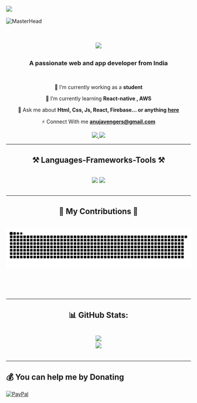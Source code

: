 [![](https://visitcount.itsvg.in/api?id=AnujTiwari-Student&icon=0&color=12)](https://visitcount.itsvg.in)

![MasterHead](https://user-images.githubusercontent.com/90236635/232446433-d5540fa2-fe28-4bb8-b929-cdb51fe61336.gif)

<h1 align="center">
    <img src="https://readme-typing-svg.herokuapp.com/?font=Righteous&size=35&center=true&vCenter=true&width=500&height=70&duration=4000&lines=Hi+There!+👋;+I'm+Anuj+Tiwari!;" />
</h1>

<h3 align="center">A passionate web and app developer from India</h3>

<br/>

<div align="center">
 
 🔭 I’m currently working as a **student**
 
 🌱 I’m currently learning **React-native , AWS**

💬 Ask me about **Html, Css, Js, React, Firebase... or anything [here](https://github.com/AnujTiwari-Student)**

⚡ Connect With me **anujavengers@gmail.com**

 </div>
 
<div align="center"> 
  <a href="mailto:anujavengers@gmail.com">
    <img src="https://img.shields.io/badge/Gmail-333333?style=for-the-badge&logo=gmail&logoColor=red" />
  </a>
  <a href="https://www.linkedin.com/in/anuj-kumar-tiwari-770a84238/" target="_blank">
    <img src="https://img.shields.io/badge/LinkedIn-0077B5?style=for-the-badge&logo=linkedin&logoColor=white" target="_blank" />
  </a>
  </div>

 <hr/>
 
<h2 align="center">⚒️ Languages-Frameworks-Tools ⚒️</h2>
<br/>
<div align="center">
    <img src="https://skillicons.dev/icons?i=react,bootstrap,html,css,vscode,github,figma,tailwind,git,postman" />
    <img src="https://skillicons.dev/icons?i=nodejs,python,javascript,typescript,express,firebase,mongodb,c,nextjs,mysql,redux" /><br>
</div>

<br/>
<hr/>

<div align="center">
  <h2>🐍 My Contributions 🐍</h2>
  <br>
  <img alt="snake eating my contributions" src="https://raw.githubusercontent.com/AnujTiwari-Student/AnujTiwari-Student/output/github-contribution-grid-snake.svg" />
  
  <br/><br/><br/>
</div>

<hr/>

<div align="center">
  <h2>📊 GitHub Stats:</h2>
  <br/>
  <img src="https://github-readme-stats.vercel.app/api?username=AnujTiwari-Student&theme=dark&hide_border=false&include_all_commits=false&count_private=false"/>
  <br/>
  <img src="https://github-readme-stats.vercel.app/api/top-langs/?username=AnujTiwari-Student&theme=dark&hide_border=false&include_all_commits=false&count_private=false&layout=compact"/>
</div>

<br/>

<hr/>

## 💰 You can help me by Donating
[![PayPal](https://img.shields.io/badge/PayPal-00457C?style=for-the-badge&logo=paypal&logoColor=white)](https://paypal.me/anuj2901) 

<br/>

